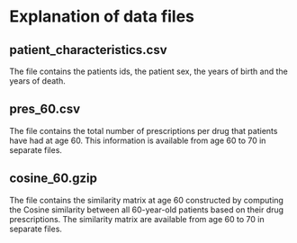 # Explanation of data files

## patient_characteristics.csv
The file contains the patients ids, the patient sex, the years of birth and the years of death.

## pres_60.csv
The file contains the total number of prescriptions per drug that patients have had at age 60. This information is available from age 60 to 70 in separate files.

## cosine_60.gzip
The file contains the similarity matrix at age 60 constructed by computing the Cosine similarity between all 60-year-old patients based on their drug prescriptions. The similarity matrix are available from age 60 to 70 in separate files.


